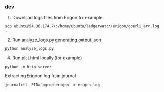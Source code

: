 

### dev


1. Download logs files from Erigon for example:
```
scp ubuntu@54.36.174.74:/home/ubuntu/ledgerwatch/erigon/goerli_err.log .
```

2. Run analyze_logs.py generating output.json

```
python analyze_logs.py
```

4. Run plot.html locally (for example)

```
python -m http.server
```

Extracting Erigoon log from journal

```
journalctl _PID=`pgrep erigon` > erigon.log
```